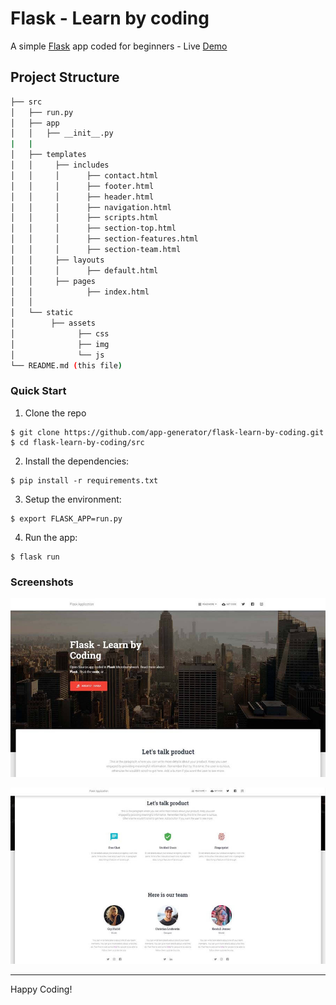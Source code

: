 # Flask - Learn by coding
A simple [Flask](http://flask.pocoo.org/) app coded for beginners - Live [Demo](https://flask-learn-by-coding.appseed.us)

Project Structure
--------

  ```sh
  ├── src
  │   ├── run.py
  │   ├── app
  │   │   ├── __init__.py
  |   |
  │   ├── templates
  │   │     ├── includes
  │   │     │      ├── contact.html
  │   │     │      ├── footer.html
  │   │     │      ├── header.html
  │   │     │      ├── navigation.html
  │   │     │      ├── scripts.html
  │   │     │      ├── section-top.html
  │   │     │      ├── section-features.html
  │   │     │      ├── section-team.html
  │   │     ├── layouts
  │   │     │      ├── default.html
  │   │     ├── pages
  │   │            ├── index.html
  │   │
  │   └── static
  │        ├── assets
  │              ├── css
  │              ├── img
  │              └── js
  └── README.md (this file)
  ```

### Quick Start

1. Clone the repo
  ```
  $ git clone https://github.com/app-generator/flask-learn-by-coding.git
  $ cd flask-learn-by-coding/src
  ```

2. Install the dependencies:
  ```
  $ pip install -r requirements.txt
  ```

3. Setup the environment:
  ```
  $ export FLASK_APP=run.py
  ```

4. Run the app:
  ```
  $ flask run
  ```

### Screenshots

![Pages](https://raw.githubusercontent.com/app-generator/static/master/flask-learn-by-coding/flask-learn-by-coding-screen-1.jpg)

![Forms](https://raw.githubusercontent.com/app-generator/static/master/flask-learn-by-coding/flask-learn-by-coding-screen-2.jpg)

---
Happy Coding!